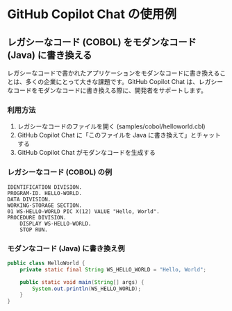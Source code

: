# GitHub Copilot Chat の使用例

## レガシーなコード (COBOL) をモダンなコード (Java) に書き換える

レガシーなコードで書かれたアプリケーションをモダンなコードに書き換えることは、多くの企業にとって大きな課題です。GitHub Copilot Chat は、レガシーなコードをモダンなコードに書き換える際に、開発者をサポートします。

### 利用方法

1. レガシーなコードのファイルを開く (samples/cobol/helloworld.cbl)
2. GitHub Copilot Chat に「このファイルを Java に書き換えて」とチャットする
3. GitHub Copilot Chat がモダンなコードを生成する

### レガシーなコード (COBOL) の例

```cobol
IDENTIFICATION DIVISION.
PROGRAM-ID. HELLO-WORLD.
DATA DIVISION.
WORKING-STORAGE SECTION.
01 WS-HELLO-WORLD PIC X(12) VALUE "Hello, World".
PROCEDURE DIVISION.
    DISPLAY WS-HELLO-WORLD.
    STOP RUN.
```

### モダンなコード (Java) に書き換え例

```java
public class HelloWorld {
    private static final String WS_HELLO_WORLD = "Hello, World";

    public static void main(String[] args) {
        System.out.println(WS_HELLO_WORLD);
    }
}
```
